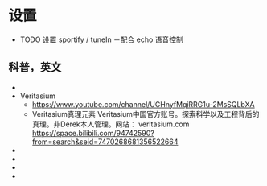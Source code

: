 # 设置
- TODO 设置 sportify / tuneIn －配合 echo 语音控制
## 科普，英文
-
- Veritasium
	- https://www.youtube.com/channel/UCHnyfMqiRRG1u-2MsSQLbXA
	- Veritasium真理元素
	  Veritasium中国官方账号。探索科学以及工程背后的真理。非Derek本人管理。网站： veritasium.com
	  https://space.bilibili.com/94742590?from=search&seid=7470268681356522664
-
-
-
-